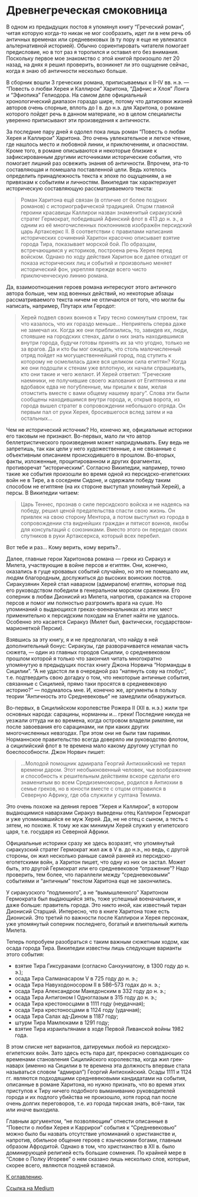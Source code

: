 # Древнегреческая смоковница

В одном из предыдущих постов я упомянул книгу “Греческий роман”, читая которую когда-то никак не мог сообразить, идет ли в нем речь об античных временах или средневековых (в ту пору я еще не увлекался альтернативной историей). Обычно сориентировать читателя помогает предисловие, но в тот раз я торопился и оставил его без внимания. Поскольку первое мое знакомство с этой книгой произошло лет 20 назад, на днях я решил проверить, возникнет ли это ощущение сейчас, когда я знаю об античности несколько больше.

В сборник вошли 3 греческих романа, приписываемых к II-IV вв. н.э. — “Повесть о любви Херея и Каллирои” Харитона, “Дафнис и Хлоя” Лонга и “Эфиопика” Гелиодора. На самом деле официальный хронологический диапазон гораздо шире, потому что датировки жизней авторов очень спорные, вплоть до I в. до н.э. для Харитона, о романе которого пойдет речь в данном материале, но в целом специалисты уверенно приписывают эти произведения к античности.

За последние пару дней я одолел пока лишь роман “Повесть о любви Херея и Каллирои” Харитона. Это очень увлекательное и легкое чтение, где нашлось место и любовной линии, и приключениям, и опасностям. Кроме того, в романе описываются и некоторые близкие к зафиксированным другими источниками исторические события, что помогает лишний раз освежить знания об античности. Впрочем, эта-то составляющая и помешала поставленной цели. Ведь хотелось определить принадлежность текста к эпохе по ощущениям, а не привязкам к событиям и личностям. Википедия так характеризует историческую составляющую рассматриваемого текста:

> Роман Харитона ещё связан (в отличие от более поздних романов) с историографической традицией. Отцом главной героини красавицы Каллирои назван знаменитый сиракузский стратег Гермократ, победивший Афинский флот в 413 до н. э., а одним из её многочисленных поклонников изображён персидский царь Артаксеркс II. В соответствии с правилами написания исторических сочинений Харитон красочно описывает взятие города Тира, показывает морской бой. По образцам, встречающимся у историков, построена речь Херея перед войском. Однако по ходу действия Харитон все далее отходит от показа исторических лиц и событий и произвольно меняет исторический фон, укрепляя прежде всего чисто приключенческую линию романа.

Да, взаимоотношения героев романа интересуют этого античного автора больше, чем ход военных действий, но некоторые абзацы рассматриваемого текста ничем не отличаются от того, что могли бы написать, например, Плутарх или Геродот:

> Херей подвел своих воинов к Тиру тесно сомкнутым строем, так что казалось, что их гораздо меньше… Неприятель сперва даже не замечал их. Когда же они приблизились, то, завидев их, люди, стоявшие на город­ских стенах, дали о них знать находившимся внутри горо­да, будучи готовы принять их за что угодно, только не за врагов. Да и кто бы мог ожидать, что столь малочис­ленный отряд пойдет на могущественнейший город, под­ ступить к которому не осмелилась даже вся целиком сила египтян? Когда же они подошли к стенам уже вплотную, их начали спрашивать, кто они такие и чего желают. И Херей ответил: “Греческие наемники, не получившие своего жалова­ния от Египтянина и им вдобавок едва не погубленные, мы пришли к вам, желая отомстить вместе с вами общему нашему врагу”. Слова эти были сообщены находившимся внутри горо­да, и, открыв ворота, из города вышел стратег в сопро­вождении небольшого отряда. Он первым пал от руки Херея, бросившегося вслед затем и на остальных…

Чем не исторический источник? Но, конечно же, официальные историки его таковым не признают. Во-первых, мало ли что автор беллетристического произведения может напридумывать. Ему ведь не запретишь, так как цели у него художественные, а не связанные с объективным описанием происходившего в прошлом. Во-вторых, факты, изложенные, процитированном и других фрагментах, противоречат “историческим”. Согласно Википедии, например, точно такие же события произошли во время одной из персидско-египетских войн не в Тире, а в соседнем Сидоне, и одержали победу таким способом не египтяне (на их стороне выступал упомянутый Херей), а персы. В Википедии читаем:

> Царь Теннес, прознав о силе персидского войска и не надеясь на победу, решил ценой предательства спасти свою жизнь. Он привлек на свою сторону Ментора, а потом выступил из города в сопровождении ста виднейших граждан и пятисот воинов, якобы для консультаций с союзниками. Вместо этого он передал своих спутников в руки Артаксеркса, который всех перебил.

Вот тебе и раз… Кому верить, кому верить?..

Далее, главные герои Харитонова романа — греки из Сиракуз и Милета, участвующие в войне персов и египтян. Они, конечно, оказались в гуще кровавых событий случайно, но это не помешало им, людям благородным, дослужиться до высоких воинских постов. Сиракузянин Херей стал навархом (адмиралом) египтян, которые под его руководством победили в генеральном морском сражении. Его соперник в любви Дионисий из Милета, напротив, сражался на стороне персов и помог им полностью разгромить врага на суше. Но упоминаний о выдающихся греках-военачальниках из этих мест применительно к персидским походам на Египет найти не удалось. Особенно это касается Сиракуз (Милет был, фактически, государством-марионеткой Персии).

Взявшись за эту книгу, я и не предполагал, что найду в ней дополнительный бонус: Сиракузы, где разворачивается немалая часть сюжета, — один из главных городов Сицилии, о средневековом прошлом которой я только что закончил читать многократно упомянутую в предыдущих постах книгу Джона Норвича “Нормандцы в Сицилии”. “А не удастся ли в очередной раз “натянуть сову на глобус”, т.е. подтвердить свою догадку о том, что некоторые античные события, связанные с Сицилией, прямо таки просятся в средневековую историю?” — подумалось мне. И, конечно же, аргументы в пользу теории “Античность это Средневековье” не замедлили обнаружиться.

Во-первых, в Сицилийском королевстве Рожера II (XII в. н.э.) жили три основных народа: сарацины, норманны и… греки! Последние никуда не уезжали оттуда ни во времена, когда островом владели римляне, ни после завоевания его сарацинами, ни при каких других многочисленных невзгодах. При этом они не были там париями. Норманнское правительство всегда доверяло им руководство флотом, а сицилийский флот в те времена мало какому другому уступал по боеспособности. Джон Норвич пишет:

> …Молодой помощник адмирала Георгий Антиохий­ский не терял времени даром. Этот необыкновенный че­ловек, чье воображение и способность к решительным дей­ствиям вскоре сделали его знаменитым во всем Средизем­номорье, родился в Антиохии в семье греков, но в юно­сти вместе с отцом отправился в Северную Африку, где оба служили у султана Темима.

Это очень похоже на деяния героев “Херея и Каллирои”, в котором выдающимися навархами Сиракуз выведены отец Каллирои Гермократ и уже упоминавшийся ее муж Херей. Да, не не отец с сыном, а тесть с зятем, но похоже. К тому же как минимум Херей служил у египетского царя, т.е. государя из Северной Африки.

Официальные историки сразу же здесь возразят, что упомянутый сиракузский стратег Гермократ жил аж в V в. до н.э., но ведь, с другой стороны, он жил несколько раньше самой ранней из персидско-егопетскими войн, а Харитон пишет, что одну из них он застал. Может быть, это другой Гермократ или его средневековое “отражение”? Надо проверить, тем более, что параллели между “средневековыми” событиями и “античным” текстом Харитона еще не закончились.

У сиракузского “подлинного”, а не “вымышленного” Харитоном Гермократа был выдающийся зять, тоже успешный военачальник, и даже больше: правитель города. Это никто иной, как известный тиран Дионисий Старший. Интересно, что в книге Харитона тоже есть Дионисий. Это третий по важности после Каллирои и Херея персонаж, уже упомянутый соперник последнего, богатый и влиятельный житель Милета.

Теперь попробуем разобраться с таким важным сюжетным ходом, как осада города Тира. Википедии известны лишь следующие варианты этого события:

* взятие Тира Гиксуранами (согласно Санхуниатону, в 1300 году до н. э.);
* осада Тира Салманасаром V в 725 году до н. э.;
* осада Тира Навуходоносором II в 586–573 годах до н. э.;
* осада Тира Александром Македонским в 332 году до н. э.;
* осада Тира Антигоном I Одноглазым в 315 году до н. э.;
* осада Тира крестоносцами в 1111 году (неудачная);
* осада Тира крестоносцами в 1124 году (удачная);
* осада Тира Салах ад-Дином в 1187 году;
* штурм Тира Мамлюками в 1291 году;
* взятие Тира израильтянами в ходе Первой Ливанской войны 1982 года.

В этом списке нет вариантов, датируемых любой из персидско-египетских войн. Зато здесь есть пара дат, прекрасно совпадающих со временами становления Сицилийского королевства, когда жил грек-наварх (именно на Сицилии в те времена эта должность впервые стала называться словом “адмирал”) Георгий Антиохийский. Осады 1111 и 1124 гг. являются подходящими средневековыми кандидатами на события, описанные в романе Харитона, но нужно признать, что во время этих приступов к Тиру ничего подобного выманиванию руководителей города и их подлого убийства не произошло, хотя город пал после очень долгих переговоров, т.е. из города тирская знать, всё-таки, так или иначе выходила.

Главным аргументом, “не позволяющим” отнести описанные в “Повести о любви Херея и Каррирои” события к “Средневековью” можно было бы назвать отсутствие упоминаний о христианстве и, напротив, обильное общение героев с языческими богами, главным образом Афродитой. Однако в том, что христианство в XII в. было доминирующей религией есть большие сомнения. По крайней мере в “Слове о Полку Игореве” о нем сказано лишь несколько слов, которые, скорее всего, являются поздней вставкой.

[К оглавлению](/#toc).

[Ссылка на Medium](https://yababay.medium.com/%D0%B4%D1%80%D0%B5%D0%B2%D0%BD%D0%B5%D0%B3%D1%80%D0%B5%D1%87%D0%B5%D1%81%D0%BA%D0%B0%D1%8F-%D1%81%D0%BC%D0%BE%D0%BA%D0%BE%D0%B2%D0%BD%D0%B8%D1%86%D0%B0-d003da26205d)
